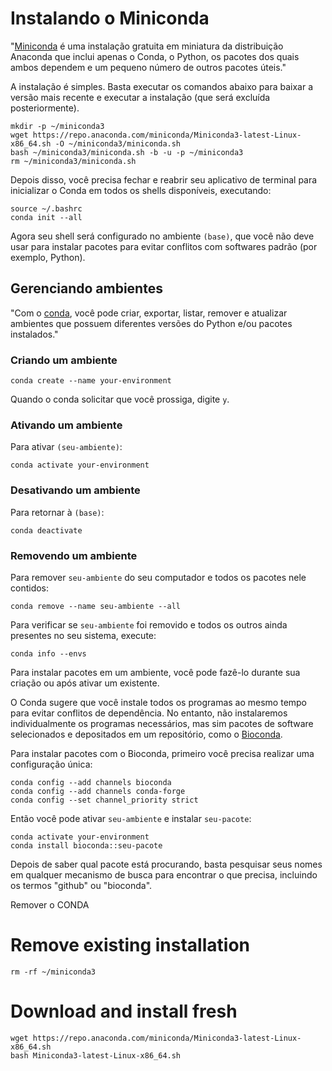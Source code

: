 # Instalando o Miniconda

"[Miniconda](https://www.anaconda.com/docs/getting-started/miniconda/main) é uma instalação gratuita em miniatura da distribuição Anaconda que inclui apenas o Conda, o Python, os pacotes dos quais ambos dependem e um pequeno número de outros pacotes úteis."

A instalação é simples. Basta executar os comandos abaixo para baixar a versão mais recente e executar a instalação (que será excluída posteriormente).

```
mkdir -p ~/miniconda3
wget https://repo.anaconda.com/miniconda/Miniconda3-latest-Linux-x86_64.sh -O ~/miniconda3/miniconda.sh
bash ~/miniconda3/miniconda.sh -b -u -p ~/miniconda3
rm ~/miniconda3/miniconda.sh
```

Depois disso, você precisa fechar e reabrir seu aplicativo de terminal para inicializar o Conda em todos os shells disponíveis, executando:

```
source ~/.bashrc
conda init --all
```

Agora seu shell será configurado no ambiente `(base)`, que você não deve usar para instalar pacotes para evitar conflitos com softwares padrão (por exemplo, Python).

## Gerenciando ambientes

"Com o [conda](https://docs.conda.io/projects/conda/en/latest/user-guide/tasks/manage-environments.html), você pode criar, exportar, listar, remover e atualizar ambientes que possuem diferentes versões do Python e/ou pacotes instalados."

### Criando um ambiente

```
conda create --name your-environment
```

Quando o conda solicitar que você prossiga, digite `y`.

### Ativando um ambiente

Para ativar `(seu-ambiente)`:

```
conda activate your-environment
```

### Desativando um ambiente

Para retornar à `(base)`:

```
conda deactivate
```

### Removendo um ambiente

Para remover `seu-ambiente` do seu computador e todos os pacotes nele contidos:

```
conda remove --name seu-ambiente --all
```

Para verificar se `seu-ambiente` foi removido e todos os outros ainda presentes no seu sistema, execute:

```
conda info --envs
```

Para instalar pacotes em um ambiente, você pode fazê-lo durante sua criação ou após ativar um existente.

O Conda sugere que você instale todos os programas ao mesmo tempo para evitar conflitos de dependência. No entanto, não instalaremos individualmente os programas necessários, mas sim pacotes de software selecionados e depositados em um repositório, como o [Bioconda](https://bioconda.github.io/).

Para instalar pacotes com o Bioconda, primeiro você precisa realizar uma configuração única:

```
conda config --add channels bioconda
conda config --add channels conda-forge
conda config --set channel_priority strict
```

Então você pode ativar `seu-ambiente` e instalar `seu-pacote`:

```
conda activate your-environment
conda install bioconda::seu-pacote
```

Depois de saber qual pacote está procurando, basta pesquisar seus nomes em qualquer mecanismo de busca para encontrar o que precisa, incluindo os termos "github" ou "bioconda".



Remover o CONDA

# Remove existing installation
    rm -rf ~/miniconda3

# Download and install fresh
    wget https://repo.anaconda.com/miniconda/Miniconda3-latest-Linux-x86_64.sh
    bash Miniconda3-latest-Linux-x86_64.sh
